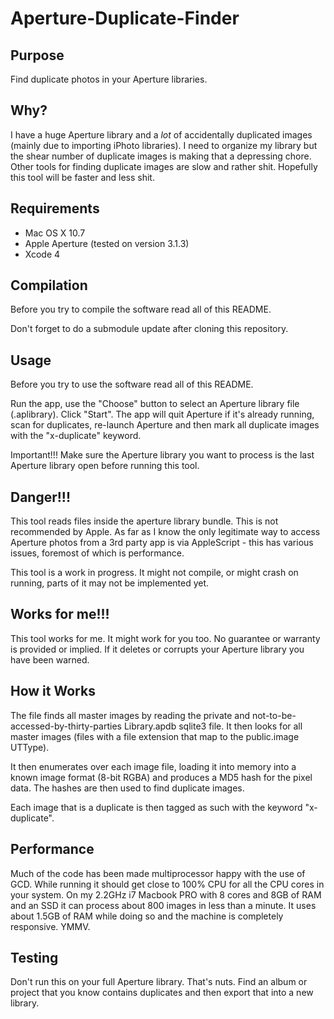 # Aperture-Duplicate-Finder

## Purpose

Find duplicate photos in your Aperture libraries.

## Why?

I have a huge Aperture library and a _lot_ of accidentally duplicated images (mainly due to importing iPhoto libraries). I need to organize my library but the shear number of duplicate images is making that a depressing chore. Other tools for finding duplicate images are slow and rather shit. Hopefully this tool will be faster and less shit.

## Requirements

* Mac OS X 10.7
* Apple Aperture (tested on version 3.1.3)
* Xcode 4

## Compilation

Before you try to compile the software read all of this README.

Don't forget to do a submodule update after cloning this repository.

## Usage

Before you try to use the software read all of this README.

Run the app, use the "Choose" button to select an Aperture library file (.aplibrary). Click "Start". The app will quit Aperture if it's already running, scan for duplicates, re-launch Aperture and then mark all duplicate images with the "x-duplicate" keyword.

Important!!! Make sure the Aperture library you want to process is the last Aperture library open before running this tool.

## Danger!!!

This tool reads files inside the aperture library bundle. This is not recommended by Apple. As far as I know the only legitimate way to access Aperture photos from a 3rd party app is via AppleScript - this has various issues, foremost of which is performance.

This tool is a work in progress. It might not compile, or might crash on running, parts of it may not be implemented yet.

## Works for me!!!

This tool works for me. It might work for you too. No guarantee or warranty is provided or implied. If it deletes or corrupts your Aperture library you have been warned.

## How it Works

The file finds all master images by reading the private and not-to-be-accessed-by-thirty-parties Library.apdb sqlite3 file. It then looks for all master images (files with a file extension that map to the public.image UTType).

It then enumerates over each image file, loading it into memory into a known image format (8-bit RGBA) and produces a MD5 hash for the pixel data. The hashes are then used to find duplicate images.

Each image that is a duplicate is then tagged as such with the keyword "x-duplicate".

## Performance

Much of the code has been made multiprocessor happy with the use of GCD. While running it should get close to 100% CPU for all the CPU cores in your system. On my 2.2GHz i7 Macbook PRO with 8 cores and 8GB of RAM and an SSD it can process about 800 images in less than a minute. It uses about 1.5GB of RAM while doing so and the machine is completely responsive. YMMV.

## Testing

Don't run this on your full Aperture library. That's nuts. Find an album or project that you know contains duplicates and then export that into a new library.

